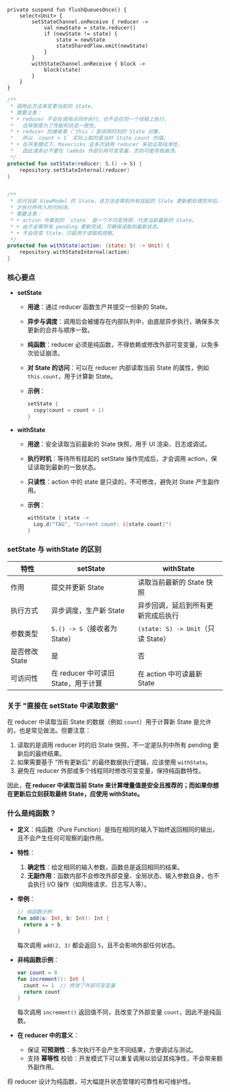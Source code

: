 

    private suspend fun flushQueuesOnce() {
        select<Unit> {
            setStateChannel.onReceive { reducer ->
                val newState = state.reducer()
                if (newState != state) {
                    state = newState
                    stateSharedFlow.emit(newState)
                }
            }
            withStateChannel.onReceive { block ->
                block(state)
            }
        }
    }

```kotlin
/**
 * 调用此方法来变更当前的 State。
 * 需要注意：
 * • reducer 不会在调用点同步执行，也不会在同一个线程上执行，
 *   这样做是为了性能和状态一致性。
 * • reducer 的接收者（`this`）是调用时刻的 State 对象，
 *   所以 `count + 1` 实际上取的是当时 State.count 的值。
 * • 在开发模式下，Mavericks 会多次调用 reducer 来验证其纯净性，
 *   因此请务必不要在 lambda 外部引用可变变量，否则可能导致崩溃。
 */
protected fun setState(reducer: S.() -> S) {
    repository.setStateInternal(reducer)
}


/**
 * 访问当前 ViewModel 的 State。该方法会等到所有挂起的 State 更新都处理完毕后，
 * 才执行所传入的代码块。
 * 需要注意：
 * • action 中拿到的 `state` 是一个不可变快照，代表当前最新的 State。
 * • 由于会等所有 pending 更新完成，可确保读取到最新状态。
 * • 不会改变 State，只能用于读取和观察。
 */
protected fun withState(action: (state: S) -> Unit) {
    repository.withStateInternal(action)
}
```

### 核心要点

* **setState**

  * **用途**：通过 reducer 函数生产并提交一份新的 State。
  * **异步与调度**：调用后会被缓存在内部队列中，由底层异步执行，确保多次更新的合并与顺序一致。
  * **纯函数**：reducer 必须是纯函数，不得依赖或修改外部可变变量，以免多次验证崩溃。
  * **对 State 的访问**：可以在 reducer 内部读取当前 State 的属性，例如 `this.count`，用于计算新 State。
  * **示例**：

    ```kotlin
    setState {
      copy(count = count + 1)
    }
    ```

* **withState**

  * **用途**：安全读取当前最新的 State 快照，用于 UI 渲染、日志或调试。
  * **执行时机**：等待所有挂起的 setState 操作完成后，才会调用 action，保证读取到最新的一致状态。
  * **只读性**：action 中的 state 是只读的，不可修改，避免对 State 产生副作用。
  * **示例**：

    ```kotlin
    withState { state ->
      Log.d("TAG", "Current count: ${state.count}")
    }
    ```

### setState 与 withState 的区别

| 特性         | setState                  | withState                      |
| ---------- | ------------------------- | ------------------------------ |
| 作用         | 提交并更新 State               | 读取当前最新的 State 快照               |
| 执行方式       | 异步调度，生产新 State            | 异步回调，延后到所有更新完成后执行              |
| 参数类型       | `S.() -> S`（接收者为 State）   | `(state: S) -> Unit`（只读 State） |
| 是否修改 State | 是                         | 否                              |
| 可访问性       | 在 reducer 中可读旧 State，用于计算 | 在 action 中可读最新 State           |

### 关于 "直接在 setState 中读取数据"

在 reducer 中读取当前 State 的数据（例如 `count`）用于计算新 State 是允许的，也是常见做法。但要注意：

1. 读取的是调用 reducer 时的旧 State 快照，不一定是队列中所有 pending 更新后的最终结果。
2. 如果需要基于 "所有更新后" 的最终数据执行逻辑，应该使用 `withState`。
3. 避免在 reducer 外部或多个线程同时修改可变变量，保持纯函数特性。

因此，**在 reducer 中读取当前 State 来计算增量值是安全且推荐的；而如果你想在更新后立刻获取最终 State，应使用 withState。**

### 什么是纯函数？

* **定义**：纯函数（Pure Function）是指在相同的输入下始终返回相同的输出，且不会产生任何可观察的副作用。
* **特性**：

  1. **确定性**：给定相同的输入参数，函数总是返回相同的结果。
  2. **无副作用**：函数内部不会修改外部变量、全局状态、输入参数自身，也不会执行 I/O 操作（如网络请求、日志写入等）。
* **举例**：

  ```kotlin
  // 纯函数示例
  fun add(a: Int, b: Int): Int {
    return a + b
  }
  ```

  每次调用 `add(2, 3)` 都会返回 `5`，且不会影响外部任何状态。
* **非纯函数示例**：

  ```kotlin
  var count = 0
  fun increment(): Int {
    count += 1  // 修改了外部可变变量
    return count
  }
  ```

  每次调用 `increment()` 返回值不同，且改变了外部变量 `count`，因此不是纯函数。
* **在 reducer 中的意义**：

  * 保证 **可预测性**：多次执行不会产生不同结果，方便调试与测试。
  * 支持 **幂等性** 校验：开发模式下可以重复调用以验证其纯净性，不会带来额外副作用。

将 reducer 设计为纯函数，可大幅提升状态管理的可靠性和可维护性。
